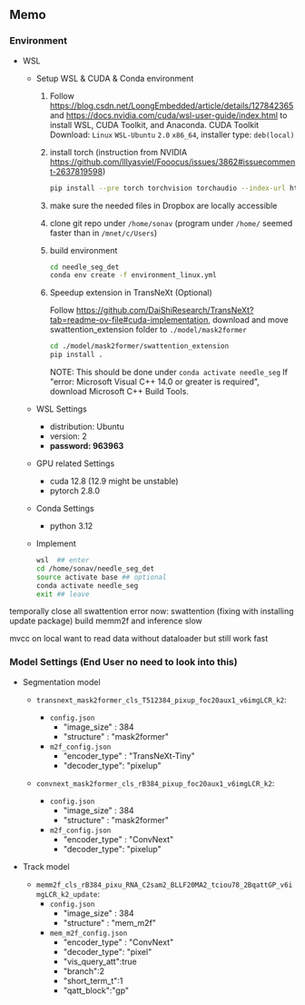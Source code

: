 ## Memo
<!-- - RTX 5090 setup
  - torch2.8.0
  - cuda 118
  - wsl (cu128)
```bash
pip install --pre torch torchvision torchaudio --index-url https://download.pytorch.org/whl/nightly/cu128
source activate base
conda activate needle_seg
``` -->

### Environment
- WSL
  - Setup WSL & CUDA & Conda environment
    1. Follow https://blog.csdn.net/LoongEmbedded/article/details/127842365 and https://docs.nvidia.com/cuda/wsl-user-guide/index.html to install WSL, CUDA Toolkit, and Anaconda. CUDA Toolkit Download: `Linux` `WSL-Ubuntu` `2.0` `x86_64`, installer type: `deb(local)`
    2. install torch (instruction from NVIDIA https://github.com/lllyasviel/Fooocus/issues/3862#issuecomment-2637819598)
        ```bash
        pip install --pre torch torchvision torchaudio --index-url https://download.pytorch.org/whl/nightly/cu128
        ```
    3. make sure the needed files in Dropbox are locally accessible
    4. clone git repo under `/home/sonav` (program under `/home/` seemed faster than in `/mnet/c/Users`)
    5. build environment
        ```bash
        cd needle_seg_det
        conda env create -f environment_linux.yml
        ```
    6. Speedup extension in TransNeXt (Optional)

        Follow https://github.com/DaiShiResearch/TransNeXt?tab=readme-ov-file#cuda-implementation,
        download and move swattention_extension folder to `./model/mask2former`
          ```bash
          cd ./model/mask2former/swattention_extension
          pip install .
          ```
        NOTE: This should be done under `conda activate needle_seg` 
        If "error: Microsoft Visual C++ 14.0 or greater is required", download Microsoft C++ Build Tools.

  - WSL Settings 
    - distribution: Ubuntu
    - version: 2
    - **password: 963963**
  - GPU related Settings
    - cuda 12.8 (12.9 might be unstable)
    - pytorch 2.8.0
  - Conda Settings
    - python 3.12
  - Implement
    ```bash
    wsl  ## enter 
    cd /home/sonav/needle_seg_det 
    source activate base ## optional
    conda activate needle_seg
    exit ## leave
    ```
temporally close all swattention
error now: 
swattention  (fixing with installing update package)
build memm2f and inference slow

mvcc on local
want to read data without dataloader but still work fast


### Model Settings (End User no need to look into this)
  * Segmentation model
      - `transnext_mask2former_cls_T512384_pixup_foc20aux1_v6imgLCR_k2`:

          - `config.json`
              - "image_size" : 384
              - "structure" : "mask2former"
          - `m2f_config.json`
              - "encoder_type" : "TransNeXt-Tiny"
              - "decoder_type": "pixelup"


      - `convnext_mask2former_cls_rB384_pixup_foc20aux1_v6imgLCR_k2`:
          - `config.json`
              - "image_size" : 384
              - "structure" : "mask2former"
          - `m2f_config.json`
              - "encoder_type" : "ConvNext"
              - "decoder_type": "pixelup"

  * Track model
      - `memm2f_cls_rB384_pixu_RNA_C2sam2_BLLF20MA2_tciou78_2BqattGP_v6imgLCR_k2_update`:
          - `config.json`
              - "image_size" : 384
              - "structure" : "mem_m2f"
          - `mem_m2f_config.json`
              - "encoder_type" : "ConvNext"
              - "decoder_type": "pixel"
              - "vis_query_att":true
              - "branch":2
              - "short_term_t":1
              - "qatt_block":"gp"
